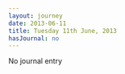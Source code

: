 ```yaml
---
layout: journey
date: 2013-06-11
title: Tuesday 11th June, 2013
hasJournal: no
---
```

No journal entry